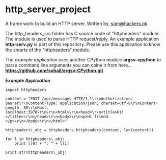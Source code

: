 # http\_server\_project
A frame work to build an HTTP server. Written by, sqm@hackers.pk

The http\_headers\_src folder has C source code of "httpheaders" module. The module is used to parse HTTP request/reply. An example application **http-serv.py** is part of this repository. Please use this application to know the smarts of the "httpheaders" module. 

The _example application_ uses another CPython module **argsv-cpython** to parse command line arguments you can colne it from here... __https://github.com/sohail/argsv-CPython.git__ 

___Example Application___

```
import httpheaders

content = "POST /api/messages HTTP/1.1\r\nAuthorization: Bearer\r\nContent-Type: application/json; charset=utf-8\r\nContent-Length: 88\r\nHost: localhost:3978\r\n\r\n<html>\r\n<head>\r\n<title>Hi!</title>\r\n</head>\r\n<body>\r\n<p>Hi friend.</p>\r\n</body>\r\n</html>"

httpheaders\_obj = httpheaders.httpheaders(content, len(content))

for l in httpheaders\_obj:
    print l[0] + ": " + l[1]

print str(httpheaders\_obj)
```

